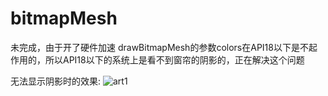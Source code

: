 # bitmapMesh

未完成，由于开了硬件加速 drawBitmapMesh的参数colors在API18以下是不起作用的，所以API18以下的系统上是看不到窗帘的阴影的，正在解决这个问题


无法显示阴影时的效果:
![art1](https://github.com/7heaven/bitmapMesh/blob/master/arts/arts1.gif)
